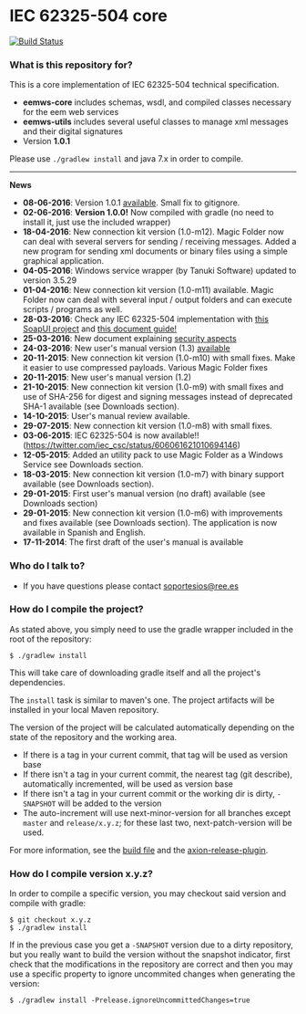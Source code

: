 # IEC 62325-504 core #

[![Build Status](https://drone.io/bitbucket.org/smree/eemws-core/status.png)](https://drone.io/bitbucket.org/smree/eemws-core/latest)

### What is this repository for? ###

This is a core implementation of IEC 62325-504 technical specification.

* **eemws-core** includes schemas, wsdl, and compiled classes necessary for the eem web services
* **eemws-utils** includes several useful classes to manage xml messages and their digital signatures
* Version **1.0.1**

Please use `./gradlew install` and java 7.x in order to compile.

----

**News**

* **08-06-2016**: Version 1.0.1 [available](https://bitbucket.org/smree/eemws-core/downloads/eemws-kit-1.0.1-installer.jar). Small fix to gitignore.
* **02-06-2016**: **Version 1.0.0!** Now compiled with gradle (no need to install it, just use the included wrapper)
* **18-04-2016**: New connection kit version (1.0-m12). Magic Folder now can deal with several servers for sending / receiving messages. Added a new program for sending xml documents or binary files using a simple graphical application.
* **04-05-2016**: Windows service wrapper (by Tanuki Software) updated to version 3.5.29
* **01-04-2016**: New connection kit version (1.0-m11) available. Magic Folder now can deal with several input / output folders and can execute scripts / programs as well.
* **28-03-2016**: Check any IEC 62325-504 implementation with [this SoapUI project](https://bitbucket.org/smree/eemws-core/downloads/IEC-62535-504-soapui-project.xml) and [this document guide!](https://bitbucket.org/smree/eemws-core/downloads/IEC%2062325-504%20Test%20Cases.pdf)
* **25-03-2016**: New document explaining [security aspects](https://bitbucket.org/smree/eemws-core/downloads/Understanding%20security%20in%20communications%20with%20IEC%2062325-504.pdf)
* **24-03-2016**: New user's manual version (1.3) [available](https://bitbucket.org/smree/eemws-core/downloads/Connection%20Kit%20User's%20manual%20v.1.3.pdf)
* **20-11-2015**: New connection kit version (1.0-m10) with small fixes. Make it easier to use compressed payloads. Various Magic Folder fixes
* **20-11-2015**: New user's manual version (1.2)
* **21-10-2015**: New connection kit version (1.0-m9) with small fixes and use of SHA-256 for digest and signing messages instead of deprecated SHA-1 available (see Downloads section).
* **14-10-2015**: User's manual review available.
* **29-07-2015**: New connection kit version (1.0-m8) with small fixes.
* **03-06-2015**: IEC 62325-504 is now available!! (https://twitter.com/iec_csc/status/606061621010694146)
* **12-05-2015**: Added an utility pack to use Magic Folder as a Windows Service see Downloads section.
* **18-03-2015**: New connection kit version (1.0-m7) with binary support available (see Downloads section).
* **29-01-2015**: First user's manual version (no draft) available (see Downloads section)
* **29-01-2015**: New connection kit version (1.0-m6) with improvements and fixes available (see Downloads section). The application is now available in Spanish and English.
* **17-11-2014**: The first draft of the user's manual is available

### Who do I talk to? ###

* If you have questions please contact soportesios@ree.es

### How do I compile the project? ###

As stated above, you simply need to use the gradle wrapper included in the root of the repository:

```shell
$ ./gradlew install
```

This will take care of downloading gradle itself and all the project's dependencies.

The `install` task is similar to maven's one. The project artifacts will be installed in your local Maven repository.

The version of the project will be calculated automatically depending on the state of the repository and the working area.

* If there is a tag in your current commit, that tag will be used as version base
* If there isn't a tag in your current commit, the nearest tag (git describe), automatically incremented, will be used as version base
* If there isn't a tag in your current commit or the working dir is dirty, `-SNAPSHOT` will be added to the version
* The auto-increment will use next-minor-version for all branches except `master` and `release/x.y.z`; for these last two, next-patch-version will be used.

For more information, see the [build file](./build.gradle) and the [axion-release-plugin](https://github.com/allegro/axion-release-plugin).

### How do I compile version x.y.z? ###

In order to compile a specific version, you may checkout said version and compile with gradle:

```shell
$ git checkout x.y.z
$ ./gradlew install
```

If in the previous case you get a `-SNAPSHOT` version due to a dirty repository, but you really want to build the version without the snapshot indicator, first check that the modifications in the repository are correct and then you may use a specific property to ignore uncommited changes when generating the version:

```shell
$ ./gradlew install -Prelease.ignoreUncommittedChanges=true
```

